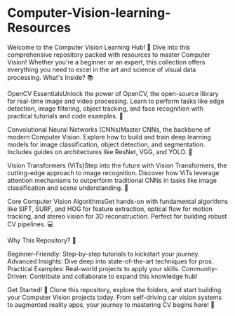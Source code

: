 # Computer-Vision-learning-Resources
Welcome to the Computer Vision Learning Hub! 🌟
Dive into this comprehensive repository packed with resources to master Computer Vision! Whether you're a beginner or an expert, this collection offers everything you need to excel in the art and science of visual data processing.
What's Inside? 📚

OpenCV EssentialsUnlock the power of OpenCV, the open-source library for real-time image and video processing. Learn to perform tasks like edge detection, image filtering, object tracking, and face recognition with practical tutorials and code examples. 📸

Convolutional Neural Networks (CNNs)Master CNNs, the backbone of modern Computer Vision. Explore how to build and train deep learning models for image classification, object detection, and segmentation. Includes guides on architectures like ResNet, VGG, and YOLO. 🧠

Vision Transformers (ViTs)Step into the future with Vision Transformers, the cutting-edge approach to image recognition. Discover how ViTs leverage attention mechanisms to outperform traditional CNNs in tasks like image classification and scene understanding. 🚀

Core Computer Vision AlgorithmsGet hands-on with fundamental algorithms like SIFT, SURF, and HOG for feature extraction, optical flow for motion tracking, and stereo vision for 3D reconstruction. Perfect for building robust CV pipelines. 💻


Why This Repository? 🤔

Beginner-Friendly: Step-by-step tutorials to kickstart your journey.
Advanced Insights: Dive deep into state-of-the-art techniques for pros.
Practical Examples: Real-world projects to apply your skills.
Community-Driven: Contribute and collaborate to expand this knowledge hub!

Get Started! 🚀
Clone this repository, explore the folders, and start building your Computer Vision projects today. From self-driving car vision systems to augmented reality apps, your journey to mastering CV begins here! 🎉
